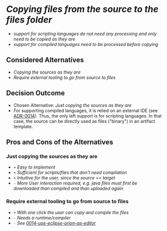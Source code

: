 # *Copying files from the source to the files folder*
 - *support for scripting languages do not need any processing and only need to be copied as they are*
 - *support for compiled languages need to be processed before copying*

## Considered Alternatives
* *Copying the sources as they are*
* *Require external tooling to go from source to files*

## Decision Outcome
* Chosen Alternative: *Just copying the sources as they are*
* For supporting compiled languages, it is relied on an external IDE (see [ADR-0014](0014-use-eclipse-orion-as-editor.md)).
 Thus, the only left support is for scripting languages.
 In that case, the source can be directly used as files ("binary") in an artifact template.

## Pros and Cons of the Alternatives

### Just copying the sources as they are
* `+` *Easy to implement*
* `+` *Sufficient for scripts/files that don't need compilation*
* `+` *Intuitive for the user, since the source == target*
* `-` *More User interaction required, e.g. java files must first be downloaded than compiled and than uploaded again*

### Require external tooling to go from source to files
* `+` *With one click the user can copy and compile the files*
* `-` *Needs a runtime/compiler*
* `-` *See [0014-use-eclipse-orion-as-editor](0014-use-eclipse-orion-as-editor.md)*
